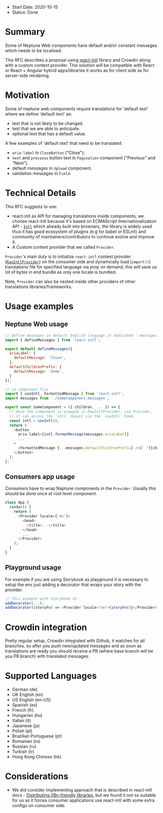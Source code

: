 - Start Date: 2020-10-15
- Status: Done

# Summary

Some of Neptune Web components have default and/or constant messages which needs to be localised.

This RFC describes a proposal using [react-intl](https://formatjs.io/docs/react-intl) library and Crowdin along with a custom context provider. This solution will be compatible with React or React + Angular hybrid apps/libraries it works as for client side as for server-side rendering.

# Motivation

Some of neptune web components require translations for 'default text' where we define 'default text' as:
 - text that is not likely to be changed.
 - text that we are able to anticipate.
 - optional text that has a default value.

A few examples of 'default text' that need to be translated:
- `aria-label` in `CloseButton` ("Close");
- `next` and `previous` button text in  `Pagination` component ("Previous" and "Next").
- default messages in `Upload` component.
- validation messages in `Field`.

# Technical Details

This RFC suggests to use:
- react-intl as API for managing translations inside components,
we choose react-intl because it's based on ECMAScript Internationalization API - [`Intl`](https://developer.mozilla.org/en-US/docs/Web/JavaScript/Reference/Global_Objects/Intl) which already built into browsers,
the library is widely used thus it has good ecosystem of plugins (e.g for babel or ESLint) and community of maintainers/contributors to continue evolve and improve it.
- A Custom context provider that we called `Provider`.

`Provider`'s main duty is to initialize `react-intl` context provider ([`RawIntlProvider`](https://formatjs.io/docs/react-intl/components/#rawintlprovider)) on the consumer side and dynamically load (`import()`) translations file for specified language via prop on demand, this will save us lot of bytes in end bundle as only one locale is bundled.

Note, `Provider` can also be nested inside other providers of other translations libraries/frameworks.

# Usage examples

## Neptune Web usage

```js
// Define messages in default English language in dedicated `.messages.js` file next to the component
import { defineMessages } from 'react-intl';

export default defineMessages({
  ariaLabel: {
    defaultMessage: 'Close',
  },
  defaultChildrenPrefix: {
    defaultMessage: 'Demo',
  }
});

// in component file
import { useIntl, FormattedMessage } from 'react-intl';
import messages from './SomeComponent.messages';

export const SomeComponent = ({ children, ... }) => {
  // Once the component is wrapped in RawIntlProvider, via Provider,
  // it can access the `intl` object via the `useIntl` hook.
  const intl = useIntl();
  return (
    <button
      aria-label={intl.formatMessage(messages.ariaLabel)}
      ...
    >
      <FormattedMessage {...messages.defaultChildrenPrefix} />{' '}{children}
    </button>
  );
};
```

## Consumers app usage

Consumers have to wrap Neptune components in the `Provider`. Usually this should be done once at root level component.

```js
class App {
  render() {
    return (
      <Provider locale={'en'}>
        <head>
          <title>...</title>
        </head>
        ...
      </Provider>
    );
  }
}
```

## Playground usage

For example if you are using Storybook as playground it is necessary to setup the env just adding a decorator that wraps your story with the provider.

```js
// This example with Storybook v5
addDecorator(...);
addDecorator((storyFn) => <Provider locale="en">{storyFn()}</Provider>);
```

# Crowdin integration

Pretty regular setup, Crowdin integrated with Github, it watches for all branches,
so after you push new/updated messages and as soon as translations are ready you should receive a PR (where base branch will be you PR branch) with translated messages.

# Supported Languages

- German (de)
- UK English (en)
- US English (en-US)
- Spanish (es)
- French (fr)
- Hungarian (hu)
- Italian (it)
- Japanese (ja)
- Polish (pl)
- Brazilian Portuguese (pt)
- Romanian (ro)
- Russian (ru)
- Turkish (tr)
- Hong Kong Chinese (hk)

# Considerations

- We did consider implementing approach that is described in react-intl docs - [Distributing i18n-friendly libraries](https://formatjs.io/docs/guides/distribute-libraries/), but we found it not so suitable for us as it forces consumer applications use react-intl with some extra configs on consumer side.
